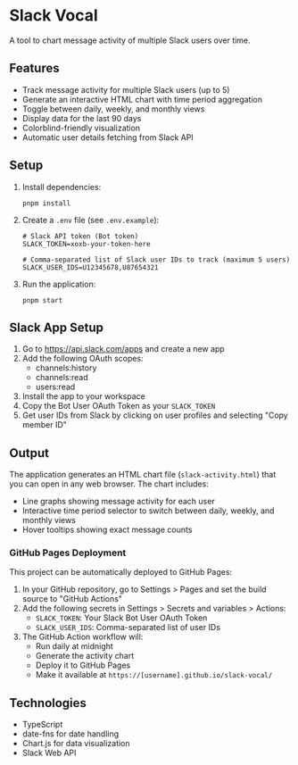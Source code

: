 # Slack Vocal

A tool to chart message activity of multiple Slack users over time.

## Features

- Track message activity for multiple Slack users (up to 5)
- Generate an interactive HTML chart with time period aggregation
- Toggle between daily, weekly, and monthly views
- Display data for the last 90 days
- Colorblind-friendly visualization
- Automatic user details fetching from Slack API

## Setup

1. Install dependencies:
   ```
   pnpm install
   ```

2. Create a `.env` file (see `.env.example`):
   ```
   # Slack API token (Bot token)
   SLACK_TOKEN=xoxb-your-token-here

   # Comma-separated list of Slack user IDs to track (maximum 5 users)
   SLACK_USER_IDS=U12345678,U87654321
   ```

3. Run the application:
   ```
   pnpm start
   ```

## Slack App Setup

1. Go to https://api.slack.com/apps and create a new app
2. Add the following OAuth scopes:
   - channels:history
   - channels:read
   - users:read
3. Install the app to your workspace
4. Copy the Bot User OAuth Token as your `SLACK_TOKEN`
5. Get user IDs from Slack by clicking on user profiles and selecting "Copy member ID"

## Output

The application generates an HTML chart file (`slack-activity.html`) that you can open in any web browser. The chart includes:

- Line graphs showing message activity for each user
- Interactive time period selector to switch between daily, weekly, and monthly views
- Hover tooltips showing exact message counts

### GitHub Pages Deployment

This project can be automatically deployed to GitHub Pages:

1. In your GitHub repository, go to Settings > Pages and set the build source to "GitHub Actions"
2. Add the following secrets in Settings > Secrets and variables > Actions:
   - `SLACK_TOKEN`: Your Slack Bot User OAuth Token
   - `SLACK_USER_IDS`: Comma-separated list of user IDs
3. The GitHub Action workflow will:
   - Run daily at midnight
   - Generate the activity chart
   - Deploy it to GitHub Pages
   - Make it available at `https://[username].github.io/slack-vocal/`

## Technologies

- TypeScript
- date-fns for date handling
- Chart.js for data visualization
- Slack Web API